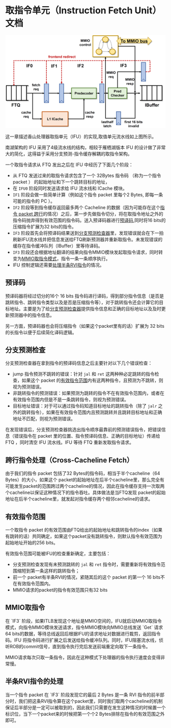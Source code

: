 # 取指令单元（Instruction Fetch Unit）文档
![ifu](../figs/frontend/IFU.png)

这一章描述香山处理器取指单元（IFU）的实现,取值单元流水线如上图所示。

南湖架构的 IFU 采用了4级流水线的结构，相较于雁栖湖版本 IFU 的设计做了非常大的简化，这得益于采用分支预测-指令缓存解耦的取指令架构。

一个取指令请求从 FTQ 发出之后在 IFU 中经历了下面几个阶段：

- 从 FTQ 发送过来的取指令请求包含了一个 32Bytes 指令码 （称为一个指令 packet ） 的起始地址和下一个跳转目标的地址，
- 在 `IFU0` 阶段同时发送请求给 IFU 流水线和 ICache 模块。 
- `IF1` 阶段会做一些简单计算（例如这个指令 packet 里每个2 Bytes, 即每一条可能的指令的 PC ）。 
- `IF2` 阶段等到指令缓存返回最多两个 Cacheline 的数据（因为可能存在这个[指令 packet 跨行](#crossfetch)的情况）之后，第一步先做指令切分，将在取指令地址之外的指令码抛弃得到有效范围的指令码。送入预译码器进行[预译码](#predecode),同时将16 bits的压缩指令扩展为32 bits的指令。
- `IF3` 阶段首先会将预译码结果送到[分支预测检查器](#predchecker)里，发现错误就会在下一拍刷新IFU流水线并把信息发送给FTQ刷新预测器并重新取指令。未发现错误的缓存在指令缓冲队列（IBuffer）里等待译码。
- `IF3` 阶段还会根据地址翻译的结果向指令MMIO模块发起取指令请求，同时转变为[MMIO取指令模式](#mmiofetch)，指令一条一条顺序执行。
- IFU 控制逻辑还需要[处理半条RVI指令](#half)的情况。

<h2 id=predecode>预译码</h2>

预译码器将经过切分的16个 16 bits 指令码进行译码，得到部分指令信息（是否是跳转指令、跳转指令类型以及是否是压缩指令等），对于跳转指令还会计算它的目标地址。主要是为了给[分支预测检查器](#predchecker)提供指令信息和正确的目标地址以及及时更新预测器中的指令信息。

另一方面，预译码器也会将压缩指令（如果这个packet里有的话）扩展为 32 bits 的长指令以便于后续简化译码逻辑。

<h2 id=predchecker>分支预测检查</h2>

分支预测检查器在拿到指令的预译码信息之后主要针对以下几个错误检查：

- jump 指令预测不跳转的错误：针对 `jal` 和 `ret` 这两种种必定跳转的指令检查，如果这个 packet 的[有效指令范围](#validinstr)内有这两种指令，且预测为不跳转，则视为预测错误。
- 非跳转指令的预测错误：如果预测为跳转的指令不在有效指令范围内，或者在有效指令范围内但是不是一条跳转指令，则视为预测错误。
- 目标地址错误：对于可以通过指令码知道目标地址的跳转指令（除了 `jalr` 之外的跳转指令），如果在有效指令范围内且预测跳转并且跳转目标地址和正确地址不匹配，则视为预测错误。

在发现错误后，分支预测检查器挑选出指令顺序最靠前的预测错误指令，把错误信息（错误指令在 packet 里的位置、指令预译码信息、正确的目标地址）传递给 FTQ ，同时清空 IFU 流水线。IFU 等待 FTQ 重新发取指令请求。

<h2 id=crossfetch>跨行指令处理（Cross-Cacheline Fetch）</h2>
由于我们的指令 packet 包括了32 Bytes的指令码，相当于半个cacheline（64 Bytes）的大小，如果这个 packet的起始地址在后半个cacheline里，那么完全有可能发生packet的范围跨过两个cacheline的情况，因此在指令缓存支持一次取两个cacheline以保证这种情况下的指令吞吐。具体做法是当FTQ发现 packet的起始地址在后半个cacheline里，就发起对指令缓存两个相邻cacheline的请求。

<h2 id=validinstr>有效指令范围</h2>
一个取指令 packet 的有效范围由FTQ给出的起始地址和跳转指令的index（如果有跳转的话）共同确定，如果这个packet没有跳转指令，则默认指令有效范围为起始地址开始的256 bits。

有效指令范围可能被IFU的检查重新确定，主要包括：
* 分支预测检查发现有未预测跳转的 `jal` 和 `ret` 指令时，需要重新将有效指令范围缩短到第一条这样的跳转指令；
* 前一个 packet有半条RVI的情况，紧随其后的这个 packet 的第一个 16 bits不在有效指令范围内。
* MMIO请求的packet的指令有效范围只有32 bits

<h2 id=mmiofetch>MMIO取指令</h2>
在 `IF3` 阶段，如果ITLB发现这个地址是MMIO空间的，IFU就启动MMIO取指令模式，向指令MMIO模块发送请求，指令MMIO模块向MMIO总线发送 `Get` 请求64 bits的数据，等待总线返回后根据IFU的请求地址对数据进行裁剪，返回指令码。IFU 将指令码进行扩展之后发送给指令缓冲队列。同时，IFU阻塞流水线，侦听ROB的commit信号，直到指令执行完后发送前端重定向取下一条指令。

MMIO请求每次只取一条指令，因此在这种模式下处理器的指令执行速度会变得非常慢。

<h2 id=half>半条RVI指令的处理</h2>
当一个指令 packet 在 `IF3` 阶段发现它的最后 2 Bytes 是一条 RVI 指令的前半部分时，我们把这条RVI指令算在这个packet里，同时我们取两个cacheline的机制保证后半部分是一定可以被取到的，因此我们只需要在发生这种情况的时候置一个标识位，当下一个packet来的时候把第一个个2 Bytes排除在指令的有效范围之外即可。


